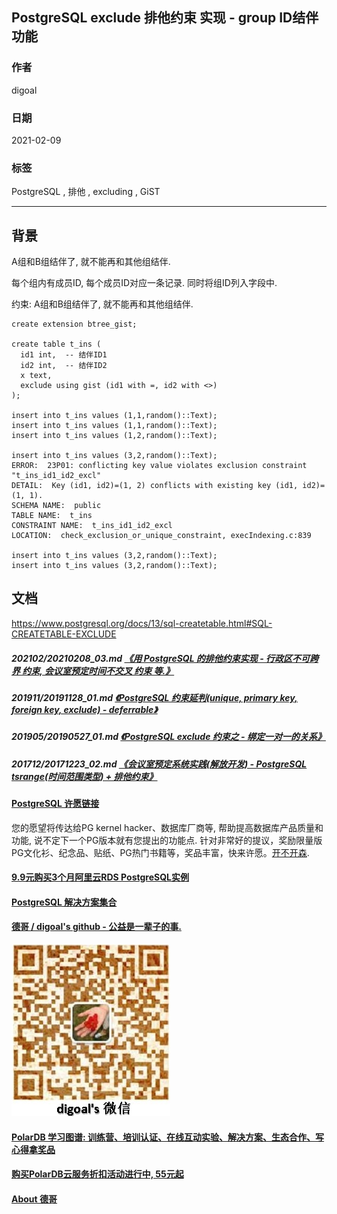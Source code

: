 ## PostgreSQL exclude 排他约束 实现 - group ID结伴功能  
      
### 作者      
digoal      
      
### 日期      
2021-02-09       
      
### 标签      
PostgreSQL , 排他 , excluding , GiST        
      
----      
      
## 背景      
A组和B组结伴了, 就不能再和其他组结伴.  
  
每个组内有成员ID, 每个成员ID对应一条记录. 同时将组ID列入字段中.  
  
约束: A组和B组结伴了, 就不能再和其他组结伴.  
  
```  
create extension btree_gist;  
  
create table t_ins (  
  id1 int,  -- 结伴ID1  
  id2 int,  -- 结伴ID2  
  x text,     
  exclude using gist (id1 with =, id2 with <>)  
);   
  
insert into t_ins values (1,1,random()::Text);     
insert into t_ins values (1,1,random()::Text);     
insert into t_ins values (1,2,random()::Text);     
  
insert into t_ins values (3,2,random()::Text);     
ERROR:  23P01: conflicting key value violates exclusion constraint "t_ins_id1_id2_excl"  
DETAIL:  Key (id1, id2)=(1, 2) conflicts with existing key (id1, id2)=(1, 1).  
SCHEMA NAME:  public  
TABLE NAME:  t_ins  
CONSTRAINT NAME:  t_ins_id1_id2_excl  
LOCATION:  check_exclusion_or_unique_constraint, execIndexing.c:839  
  
insert into t_ins values (3,2,random()::Text);     
insert into t_ins values (3,2,random()::Text);     
```  
  
## 文档    
https://www.postgresql.org/docs/13/sql-createtable.html#SQL-CREATETABLE-EXCLUDE      
      
##### 202102/20210208_03.md   [《用 PostgreSQL 的排他约束实现 - 行政区不可跨界 约束, 会议室预定时间不交叉 约束 等.》](../202102/20210208_03.md)  
##### 201911/20191128_01.md   [《PostgreSQL 约束延判(unique, primary key, foreign key, exclude) - deferrable》](../201911/20191128_01.md)  
##### 201905/20190527_01.md   [《PostgreSQL exclude 约束之 - 绑定一对一的关系》](../201905/20190527_01.md)  
##### 201712/20171223_02.md   [《会议室预定系统实践(解放开发) - PostgreSQL tsrange(时间范围类型) + 排他约束》](../201712/20171223_02.md)  
  
  
#### [PostgreSQL 许愿链接](https://github.com/digoal/blog/issues/76 "269ac3d1c492e938c0191101c7238216")
您的愿望将传达给PG kernel hacker、数据库厂商等, 帮助提高数据库产品质量和功能, 说不定下一个PG版本就有您提出的功能点. 针对非常好的提议，奖励限量版PG文化衫、纪念品、贴纸、PG热门书籍等，奖品丰富，快来许愿。[开不开森](https://github.com/digoal/blog/issues/76 "269ac3d1c492e938c0191101c7238216").  
  
  
#### [9.9元购买3个月阿里云RDS PostgreSQL实例](https://www.aliyun.com/database/postgresqlactivity "57258f76c37864c6e6d23383d05714ea")
  
  
#### [PostgreSQL 解决方案集合](https://yq.aliyun.com/topic/118 "40cff096e9ed7122c512b35d8561d9c8")
  
  
#### [德哥 / digoal's github - 公益是一辈子的事.](https://github.com/digoal/blog/blob/master/README.md "22709685feb7cab07d30f30387f0a9ae")
  
  
![digoal's wechat](../pic/digoal_weixin.jpg "f7ad92eeba24523fd47a6e1a0e691b59")
  
  
#### [PolarDB 学习图谱: 训练营、培训认证、在线互动实验、解决方案、生态合作、写心得拿奖品](https://www.aliyun.com/database/openpolardb/activity "8642f60e04ed0c814bf9cb9677976bd4")
  
  
#### [购买PolarDB云服务折扣活动进行中, 55元起](https://www.aliyun.com/activity/new/polardb-yunparter?userCode=bsb3t4al "e0495c413bedacabb75ff1e880be465a")
  
  
#### [About 德哥](https://github.com/digoal/blog/blob/master/me/readme.md "a37735981e7704886ffd590565582dd0")
  
